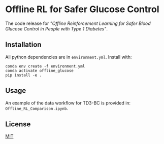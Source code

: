# Offline RL for Safer Glucose Control 

The code release for *"Offline Reinforcement Learning for Safer Blood
Glucose Control in People with Type 1 Diabetes"*. 

## Installation 

All python dependencies are in ```environment.yml```. Install with: 

```
conda env create -f environment.yml
conda activate offline_glucose
pip install -e .
```

## Usage 

An example of the data workflow for TD3-BC is provided in: ```Offline_RL_Comparison.ipynb```.

## License
[MIT](https://choosealicense.com/licenses/mit/)
